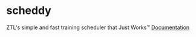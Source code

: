 # scheddy

ZTL's simple and fast training scheduler that Just Works:tm:
[Documentation](https://ztl-artcc.github.io/scheddy/#/configure)
